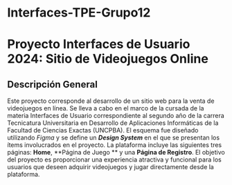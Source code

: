 # Interfaces-TPE-Grupo12
# Proyecto Interfaces de Usuario 2024: Sitio de Videojuegos Online


## Descripción General
Este proyecto corresponde al desarrollo de un sitio web para la venta de videojuegos en línea. Se lleva a cabo en el marco de la cursada de la materia Interfaces de Usuario correspondiente al segundo año de la carrera Tecnicatura Universitaria en Desarrollo de Aplicaciones Informáticas de la Facultad de Ciencias Exactas (UNCPBA). El esquema fue diseñado utilizando _Figma_ y se define un **_Design System_** en el que se presentan los ítems involucrados en el proyecto. La plataforma incluye las siguientes tres páginas: **Home**, **Página de Juego ** y una **Página de Registro**. El objetivo del proyecto es proporcionar una experiencia atractiva y funcional para los usuarios que deseen adquirir videojuegos y jugar directamente desde la plataforma.

